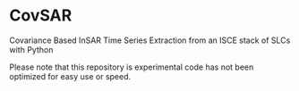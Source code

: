 # CovSAR

Covariance Based InSAR Time Series Extraction from an ISCE stack of SLCs with Python

Please note that this repository is experimental code has not been optimized for easy use or speed.
